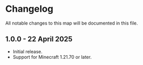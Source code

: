 # Changelog

All notable changes to this map will be documented in this file.

## 1.0.0 - 22 April 2025

- Initial release.
- Support for Minecraft 1.21.70 or later.